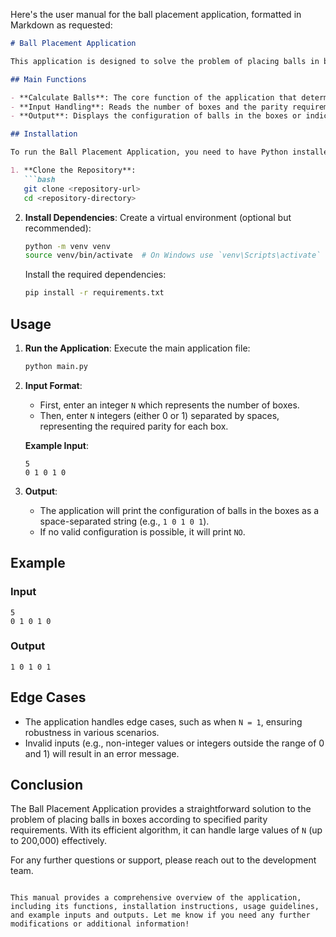 Here's the user manual for the ball placement application, formatted in Markdown as requested:

```markdown
# Ball Placement Application

This application is designed to solve the problem of placing balls in boxes based on specified parity requirements. The application reads an integer representing the number of boxes and an array that indicates the required parity of the total number of balls in boxes that are multiples of each index.

## Main Functions

- **Calculate Balls**: The core function of the application that determines the placement of balls in boxes based on the given parity requirements.
- **Input Handling**: Reads the number of boxes and the parity requirements from standard input.
- **Output**: Displays the configuration of balls in the boxes or indicates if no valid configuration exists.

## Installation

To run the Ball Placement Application, you need to have Python installed on your machine. Follow these steps to set up the environment:

1. **Clone the Repository**:
   ```bash
   git clone <repository-url>
   cd <repository-directory>
   ```

2. **Install Dependencies**:
   Create a virtual environment (optional but recommended):
   ```bash
   python -m venv venv
   source venv/bin/activate  # On Windows use `venv\Scripts\activate`
   ```

   Install the required dependencies:
   ```bash
   pip install -r requirements.txt
   ```

## Usage

1. **Run the Application**:
   Execute the main application file:
   ```bash
   python main.py
   ```

2. **Input Format**:
   - First, enter an integer `N` which represents the number of boxes.
   - Then, enter `N` integers (either 0 or 1) separated by spaces, representing the required parity for each box.

   **Example Input**:
   ```
   5
   0 1 0 1 0
   ```

3. **Output**:
   - The application will print the configuration of balls in the boxes as a space-separated string (e.g., `1 0 1 0 1`).
   - If no valid configuration is possible, it will print `NO`.

## Example

### Input
```
5
0 1 0 1 0
```

### Output
```
1 0 1 0 1
```

## Edge Cases

- The application handles edge cases, such as when `N = 1`, ensuring robustness in various scenarios.
- Invalid inputs (e.g., non-integer values or integers outside the range of 0 and 1) will result in an error message.

## Conclusion

The Ball Placement Application provides a straightforward solution to the problem of placing balls in boxes according to specified parity requirements. With its efficient algorithm, it can handle large values of `N` (up to 200,000) effectively.

For any further questions or support, please reach out to the development team.
```

This manual provides a comprehensive overview of the application, including its functions, installation instructions, usage guidelines, and example inputs and outputs. Let me know if you need any further modifications or additional information!